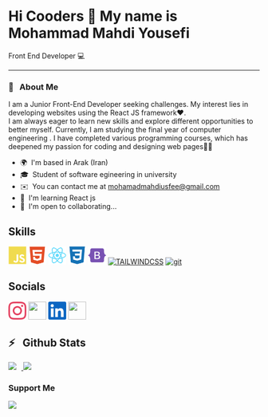 
Hi Cooders 👋 My name is **Mohammad Mahdi Yousefi**
======

Front End Developer 💻

---
 <h3>💫 &nbsp; About Me</h3>

I am a Junior Front-End Developer seeking challenges. My interest lies in developing
websites using the React JS framework❤️. <br>I am
always eager to learn new skills and explore different opportunities to better myself. Currently, I am studying the final year of computer engineering . I have completed various programming courses, which has deepened my passion for coding
and designing web pages👨‍💻

- 🌍  I'm based in Arak (Iran)
- 🎓  Student of software egineering in university
- ✉️  You can contact me at [mohamadmahdiusfee@gmail.com](mailto:mohamadmahdiusfee@gmail.com)
- 🌱  I'm learning React js 
- 🤝  I'm open to collaborating... 


## Skills

<p align="left">
    <a href="https://developer.mozilla.org/en-US/docs/Web/JavaScript" target="_blank" rel="noreferrer"><img src="https://raw.githubusercontent.com/sabzlearn-ir/sabzlearn-ir/4d2a781931f79c747a132c28eae4ebfbb8eaa7d7/javascript-colored.svg" width="36" height="36" alt="Javascript" /></a>
    <a href="https://developer.mozilla.org/en-US/docs/Glossary/HTML5" target="_blank" rel="noreferrer"><img src="https://raw.githubusercontent.com/sabzlearn-ir/sabzlearn-ir/4d2a781931f79c747a132c28eae4ebfbb8eaa7d7/html5-colored.svg" width="36" height="36" alt="HTML5" /></a>
    <a href="https://reactjs.org/" target="_blank" rel="noreferrer"><img src="https://raw.githubusercontent.com/sabzlearn-ir/sabzlearn-ir/4d2a781931f79c747a132c28eae4ebfbb8eaa7d7/react-colored.svg" width="36" height="36" alt="React" /></a>
</a>
    <a href="https://www.w3.org/TR/CSS/#css" target="_blank" rel="noreferrer"><img src="https://raw.githubusercontent.com/sabzlearn-ir/sabzlearn-ir/4d2a781931f79c747a132c28eae4ebfbb8eaa7d7/css3-colored.svg" width="36" height="36" alt="CSS3" /></a>
    <a href="https://getbootstrap.com/" target="_blank" rel="noreferrer"><img src="https://raw.githubusercontent.com/sabzlearn-ir/sabzlearn-ir/4d2a781931f79c747a132c28eae4ebfbb8eaa7d7/bootstrap-colored.svg" width="36" height="36" alt="Bootstrap" /></a>
    <a href="https://tailwindcss.com/" target="_blank" rel="noreferrer"><img src="https://github.com/Mommad-usfee/Mommad-usfee/blob/main/icons8-tailwindcss-36.png?raw=true" width="36" height="36" alt="TAILWINDCSS" /></a>
    <a href="https://git-scm.com/" target="_blank" rel="noreferrer"><img src="https://github.com/Mommad-usfee/Mommad-usfee/blob/main/icons8-git-36.png?raw=true" width="36" height="36" alt="git" /></a>
 </a>
</a>
  
</p>

## Socials

<p align="left">
    <a href="" target="_blank" rel="noreferrer"><img src="https://raw.githubusercontent.com/sabzlearn-ir/sabzlearn-ir/326df429fa60b323e697a023715766629ad4047d/instagram.svg" width="36" height="36" /></a>
    <a href="https://github.com/Mommad-usfee" target="_blank" rel="noreferrer"><img src="https://github.com/Mommad-usfee/Mommad-usfee/blob/main/icons8-github-36.png?raw=true" width="36" height="36" /></a>
    <a href="https://www.linkedin.com/in/mohammad-mahdi-yousefi-b06b35231/" target="_blank" rel="noreferrer"><img src="https://raw.githubusercontent.com/sabzlearn-ir/sabzlearn-ir/326df429fa60b323e697a023715766629ad4047d/linkedin.svg" width="36" height="36" /></a>
    <a href="https://t.me/Mommadyousefi" target="_blank" rel="noreferrer"><img src="https://github.com/Mommad-usfee/Mommad-usfee/blob/main/icons8-telegram-36.png?raw=true" width="36" height="36" /></a>
</p>


<h2>⚡️ &nbsp; Github Stats</h2>

<a href="https://github.com/sabzlearn-ir">
  <img src="https://github-readme-stats.vercel.app/api?username=Mommad-usfee&show_icons=true&theme=radical" height="245px" style="margin-right: 10px;" 
 />
  <img src="https://github-readme-stats.vercel.app/api/top-langs/?username=Mommad-usfee" />
</a>


### Support Me

<a href="">
    <img src="https://cdn.buymeacoffee.com/buttons/v2/default-yellow.png" width="200" />
</a>















